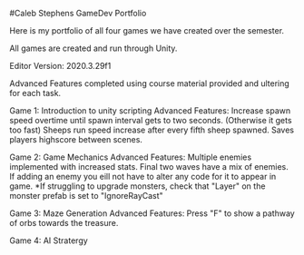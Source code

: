 #Caleb Stephens GameDev Portfolio

Here is my portfolio of all four games we have created over the semester.

All games are created and run through Unity.

Editor Version: 2020.3.29f1

Advanced Features completed using course material provided and ultering for each task.

Game 1: Introduction to unity scripting
  Advanced Features: Increase spawn speed overtime until spawn interval gets to two seconds. (Otherwise it gets too fast)
                     Sheeps run speed increase after every fifth sheep spawned.
                     Saves players highscore between scenes.

Game 2: Game Mechanics
  Advanced Features: Multiple enemies implemented with increased stats.
                     Final two waves have a mix of enemies.
                     If adding an enemy you eill not have to alter any code for it to appear in game.
  *If struggling to upgrade monsters, check that "Layer" on the monster prefab is set to "IgnoreRayCast"
  
Game 3: Maze Generation
  Advanced Features: Press "F" to show a pathway of orbs towards the treasure.
  
Game 4: AI Stratergy
